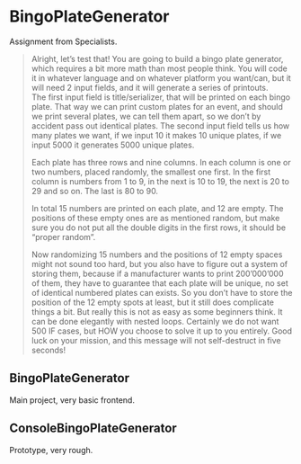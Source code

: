 # BingoPlateGenerator
Assignment from Specialists.<br>
> Alright, let’s test that! You are going to build a bingo plate generator, which requires a bit more math than most people think. You will code it in whatever language and on whatever platform you want/can, but it will need 2 input fields, and it will generate a series of printouts.<br>
> The first input field is title/serializer, that will be printed on each bingo plate. That way we can print custom plates for an event, and should we print several plates, we can tell them apart, so we don’t by accident pass out identical plates. The second input field tells us how many plates we want, if we input 10 it makes 10 unique plates, if we input 5000 it generates 5000 unique plates.
> 
> Each plate has three rows and nine columns. In each column is one or two numbers, placed randomly, the smallest one first. In the first column is numbers from 1 to 9, in the next is 10 to 19, the next is 20 to 29 and so on. The last is 80 to 90.
> 
> In total 15 numbers are printed on each plate, and 12 are empty. The positions of these empty ones are as mentioned random, but make sure you do not put all the double digits in the first rows, it should be “proper random”. 
> 
> Now randomizing 15 numbers and the positions of 12 empty spaces might not sound too hard, but you also have to figure out a system of storing them, because if a manufacturer wants to print 200’000’000 of them, they have to guarantee that each plate will be unique, no set of identical numbered plates can exists. So you don’t have to store the position of the 12 empty spots at least, but it still does complicate things a bit.
> But really this is not as easy as some beginners think. It can be done elegantly with nested loops. Certainly we do not want 500 IF cases, but HOW you choose to solve it up to you entirely. Good luck on your mission, and this message will not self-destruct in five seconds!

## BingoPlateGenerator
Main project, very basic frontend.

## ConsoleBingoPlateGenerator
Prototype, very rough.
